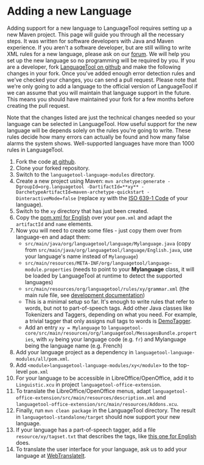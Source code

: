 # Adding a new Language

Adding support for a new language to LanguageTool requires setting up a 
new Maven project. This page will guide you through all the necessary 
steps. It was written for software developers with Java and Maven 
experience. If you aren't a software developer, but are still willing 
to write XML rules for a new language, please ask on our 
[forum](https://forum.languagetool.org/). We will help you set up the 
new language so no programming will be required by you. If you are a 
developer, fork [LanguageTool on 
github](https://github.com/languagetool-org/languagetool) and make the 
following changes in your fork. Once you've added enough error 
detection rules and we've checked your changes, you can send a pull 
request. Please note that we're only going to add a language to the 
official version of LanguageTool if we can assume that you will 
maintain that language support in the future. This means you should 
have maintained your fork for a few months before creating the pull 
request.

Note that the changes listed are just the technical changes needed so 
your language can be selected in LanguageTool. How useful support for 
the new language will be depends solely on the rules you're going to 
write. These rules decide how many errors can actually be found and how 
many false alarms the system shows. Well-supported languages have more 
than 1000 rules in LanguageTool.

1. Fork the code [at github](https://github.com/languagetool-org/languagetool).
2. Clone your forked repository.
3. Switch to the `languagetool-language-modules` directory.
4. Create a new project using Maven: `mvn archetype:generate -DgroupId=org.languagetool -DartifactId=**xy** -DarchetypeArtifactId=maven-archetype-quickstart -DinteractiveMode=false` (replace xy with the [ISO 639-1 Code](http://www.loc.gov/standards/iso639-2/php/code_list.php) of your language).
5. Switch to the `xy` directory that has just been created.
6. Copy the [pom.xml for English](https://github.com/languagetool-org/languagetool/blob/master/languagetool-language-modules/en/pom.xml) over your `pom.xml` and adapt the `artifactId` and `name` elements.
7. Now you will need to create some files - just copy them over from language-en and adapt them:
   - `src/main/java/org/languagetool/language/Mylanguage.java` (copy from `src/main/java/org/languagetool/language/English.java`, use your language's name instead of `Mylanguage`)
   - `src/main/resources/META-INF/org/languagetool/language-module.properties` (needs to point to your **Mylanguage** class, it will be loaded by LanguageTool at runtime to detect the supported languages)
   - `src/main/resources/org/languagetool/rules/xy/grammar.xml` (the main rule file, see [development documentation](/development-overview))
   - This is a minimal setup so far. It's enough to write rules that refer to words, but not to part-of-speech tags. Add other Java classes like Tokenizers and Taggers, depending on what you need. For example, a trivial tagger that only assigns null tags to words is [DemoTagger](https://github.com/languagetool-org/languagetool/blob/master/languagetool-core/src/main/java/org/languagetool/tagging/xx/DemoTagger.java).
   - Add an entry `xy = Mylanguage` to `languagetool-core/src/main/resources/org/languagetool/MessagesBundle.properties`, with `xy` being your language code (e.g. `fr`) and Mylanguage being the language name (e.g. French)
8. Add your language project as a dependency in `languagetool-language-modules/all/pom.xml`.
9. Add `<module>languagetool-language-modules/xy</module>` to the top-level `pom.xml`
10. For your language to be accessible in LibreOffice/OpenOffice, add it to `Linguistic.xcu` in project `languagetool-office-extension`.
11. To translate the LibreOffice/OpenOffice menus, adapt `languagetool-office-extension/src/main/resources/description.xml` and `languagetool-office-extension/src/main/resources/Addons.xcu`.
12. Finally, run `mvn clean package` in the LanguageTool directory. The result in `languagetool-standalone/target` should now support your new language.
13. If your language has a part-of-speech tagger, add a file `resource/xy/tagset.txt` that describes the tags, like [this one for English](https://github.com/languagetool-org/languagetool/blob/master/languagetool-language-modules/en/src/main/resources/org/languagetool/resource/en/tagset.txt) does.
14. To translate the user interface for your language, ask us to add your language at [WebTranslateIt](/translating-messages).
